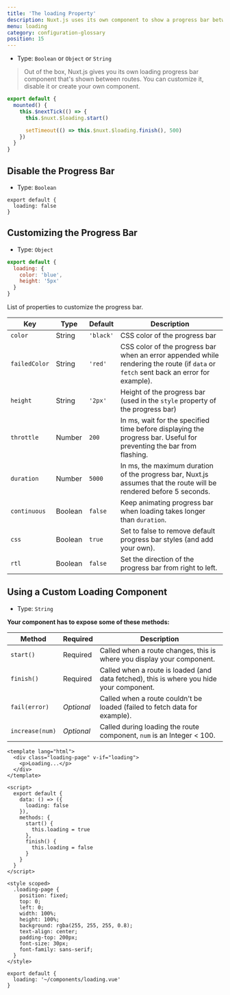 ```yaml
---
title: 'The loading Property'
description: Nuxt.js uses its own component to show a progress bar between the routes. You can customize it, disable it or create your own component.
menu: loading
category: configuration-glossary
position: 15
---
```


- Type: `Boolean` or `Object` or `String`

> Out of the box, Nuxt.js gives you its own loading progress bar component that's shown between routes. You can customize it, disable it or create your own component.

```javascript
export default {
  mounted() {
    this.$nextTick(() => {
      this.$nuxt.$loading.start()

      setTimeout(() => this.$nuxt.$loading.finish(), 500)
    })
  }
}
```

## Disable the Progress Bar

- Type: `Boolean`

```js{}[nuxt.config.js]
export default {
  loading: false
}
```

## Customizing the Progress Bar

- Type: `Object`

```js
export default {
  loading: {
    color: 'blue',
    height: '5px'
  }
}
```

List of properties to customize the progress bar.

| Key           | Type    | Default   | Description                                                                                                                           |
| ------------- | ------- | --------- | ------------------------------------------------------------------------------------------------------------------------------------- |
| `color`       | String  | `'black'` | CSS color of the progress bar                                                                                                         |
| `failedColor` | String  | `'red'`   | CSS color of the progress bar when an error appended while rendering the route (if `data` or `fetch` sent back an error for example). |
| `height`      | String  | `'2px'`   | Height of the progress bar (used in the `style` property of the progress bar)                                                         |
| `throttle`    | Number  | `200`     | In ms, wait for the specified time before displaying the progress bar. Useful for preventing the bar from flashing.                   |
| `duration`    | Number  | `5000`    | In ms, the maximum duration of the progress bar, Nuxt.js assumes that the route will be rendered before 5 seconds.                    |
| `continuous`  | Boolean | `false`   | Keep animating progress bar when loading takes longer than `duration`.                                                                |
| `css`         | Boolean | `true`    | Set to false to remove default progress bar styles (and add your own).                                                                |
| `rtl`         | Boolean | `false`   | Set the direction of the progress bar from right to left.                                                                             |

## Using a Custom Loading Component

- Type: `String`

**Your component has to expose some of these methods:**

| Method          | Required   | Description                                                                              |
| --------------- | ---------- | ---------------------------------------------------------------------------------------- |
| `start()`       | Required   | Called when a route changes, this is where you display your component.                   |
| `finish()`      | Required   | Called when a route is loaded (and data fetched), this is where you hide your component. |
| `fail(error)`   | _Optional_ | Called when a route couldn't be loaded (failed to fetch data for example).               |
| `increase(num)` | _Optional_ | Called during loading the route component, `num` is an Integer < 100.                    |

```html{}[components/loading.vue]
<template lang="html">
  <div class="loading-page" v-if="loading">
    <p>Loading...</p>
  </div>
</template>

<script>
  export default {
    data: () => ({
      loading: false
    }),
    methods: {
      start() {
        this.loading = true
      },
      finish() {
        this.loading = false
      }
    }
  }
</script>

<style scoped>
  .loading-page {
    position: fixed;
    top: 0;
    left: 0;
    width: 100%;
    height: 100%;
    background: rgba(255, 255, 255, 0.8);
    text-align: center;
    padding-top: 200px;
    font-size: 30px;
    font-family: sans-serif;
  }
</style>
```

```js{}[nuxt.config.js]
export default {
  loading: '~/components/loading.vue'
}
```
